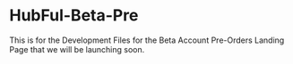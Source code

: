 # HubFul-Beta-Pre
This is for the Development Files for the Beta Account Pre-Orders Landing Page that we will be launching soon.

